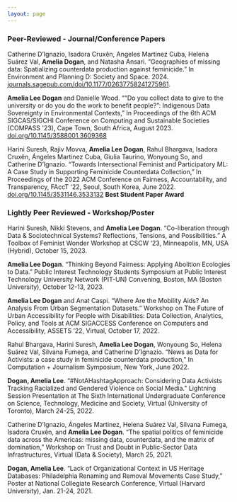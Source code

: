 ```yaml
---
layout: page
---
```

### Peer-Reviewed - Journal/Conference Papers

Catherine D’Ignazio, Isadora Cruxên, Angeles Martinez Cuba, Helena Suárez Val, **Amelia Dogan**, and Natasha Ansari. “Geographies of missing data: Spatializing counterdata production against feminicide.” In Environment and Planning D: Society and Space. 2024. [journals.sagepub.com/doi/10.1177/02637758241275961](https://journals.sagepub.com/doi/10.1177/02637758241275961).

**Amelia Lee Dogan** and Danielle Wood. ““Do you collect data to give to the university or do you  do the work to benefit people?”: Indigenous Data Sovereignty in Environmental Contexts,” In Proceedings of the 6th ACM SIGCAS/SIGCHI Conference on Computing and Sustainable Societies (COMPASS '23), Cape Town, South Africa, August 2023. [doi.org/10.1145/3588001.3609368](https://doi.org/10.1145/3588001.3609368)

Harini Suresh, Rajiv Movva, **Amelia Lee Dogan**, Rahul Bhargava, Isadora Cruxên,  Ángeles Martinez Cuba, Giulia Taurino, Wonyoung So, and Catherine D’Ignazio. “Towards Intersectional Feminist and Participatory ML: A Case Study in Supporting Feminicide Counterdata Collection,” In Proceedings of the 2022 ACM Conference on Fairness, Accountability, and Transparency, FAccT ‘22, Seoul, South Korea, June 2022. [doi.org/10.1145/3531146.3533132](https://doi.org/10.1145/3531146.3533132)  **Best Student Paper Award**

### Lightly Peer Reviewed - Workshop/Poster 

Harini Suresh, Nikki Stevens, and **Amelia Lee Dogan**. “Co-liberation through Data & Sociotechnical Systems? Reflections, Tensions, and Possibilities.” A Toolbox of Feminist Wonder Workshop at CSCW ‘23, Minneapolis, MN, USA (Hybrid), October 15, 2023.

**Amelia Lee Dogan**. “Thinking Beyond Fairness: Applying Abolition Ecologies to Data.” Public Interest Technology Students Symposium at Public Interest Technology University Network (PIT-UN) Convening, Boston, MA (Boston University), October 12-13, 2023.

**Amelia Lee Dogan** and Anat Caspi. “Where Are the Mobility Aids? An Analysis From Urban Segmentation Datasets.” Workshop on The Future of Urban Accessibility for People with Disabilities: Data Collection, Analytics, Policy, and Tools at ACM SIGACCESS Conference on Computers and Accessibility, ASSETS ‘22, Virtual, October 17, 2022.

Rahul Bhargava, Harini Suresh, **Amelia Lee Dogan**, Wonyoung So, Helena Suárez Val, Silvana Fumega, and Catherine D’Ignazio. “News as Data for Activists: a case study in feminicide counterdata production,” In Computation + Journalism Symposium, New York, June 2022.

**Dogan, Amelia Lee**. “#NotAHashtagApproach: Considering Data Activists Tracking Racialized and Gendered Violence on Social Media." Lightning Session Presentation at The Sixth International Undergraduate Conference on Science, Technology, Medicine and Society, Virtual (University of Toronto), March 24-25, 2022.

Catherine D’Ignazio, Ángeles Martinez, Helena Suárez Val, Silvana Fumega, Isadora Cruxên, and **Amelia Lee Dogan**. “The spatial politics of feminicide data across the Americas: missing data, counterdata, and the matrix of domination,” Workshop on Trust and Doubt in Public-Sector Data Infrastructures, Virtual (Data & Society), March 25, 2021.

**Dogan, Amelia Lee**. “Lack of Organizational Context in US Heritage Databases: Philadelphia Renaming and Removal Movements Case Study,” Poster at National Collegiate Research Conference, Virtual (Harvard University), Jan. 21-24, 2021. 

